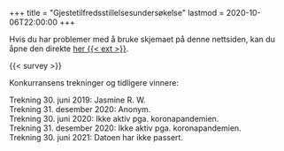 +++
title = "Gjestetilfredsstillelsesundersøkelse"
lastmod = 2020-10-06T22:00:00
+++

Hvis du har problemer med å bruke skjemaet på denne nettsiden, kan du åpne
den direkte [her {{< ext >}}](https://forms.gle/pe3y4GiMc9Ee9Feb8).

{{< survey >}}

Konkurransens trekninger og tidligere vinnere:

Trekning 30. juni 2019: Jasmine R. W.  
Trekning 31. desember 2020: Anonym.  
Trekning 30. juni 2020: Ikke aktiv pga. koronapandemien.  
Trekning 31. desember 2020: Ikke aktiv pga. koronapandemien.  
Trekning 30. juni 2021: Datoen har ikke passert.
